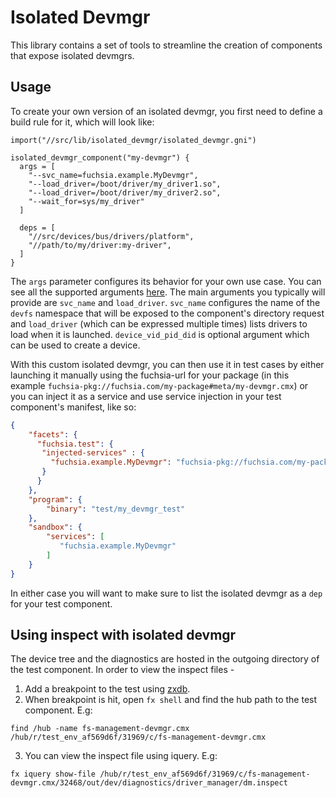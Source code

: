 # Isolated Devmgr

This library contains a set of tools to streamline the creation of components
that expose isolated devmgrs.

## Usage

To create your own version of an isolated devmgr, you first need to define a
build rule for it, which will look like:

```gn
import("//src/lib/isolated_devmgr/isolated_devmgr.gni")

isolated_devmgr_component("my-devmgr") {
  args = [
    "--svc_name=fuchsia.example.MyDevmgr",
    "--load_driver=/boot/driver/my_driver1.so",
    "--load_driver=/boot/driver/my_driver2.so",
    "--wait_for=sys/my_driver"
  ]

  deps = [
    "//src/devices/bus/drivers/platform",
    "//path/to/my/driver:my-driver",
  ]
}
```

The `args` parameter configures its behavior for your own use case. You can see
all the supported arguments [here](./main.cc). The main arguments you typically
will provide are `svc_name` and `load_driver`. `svc_name` configures the name of
the `devfs` namespace that will be exposed to the component's directory request
and `load_driver` (which can be expressed multiple times) lists drivers to load
when it is launched. `device_vid_pid_did` is optional argument which can be used
to create a device.

With this custom isolated devmgr, you can then use it in test cases by either
launching it manually using the fuchsia-url for your package (in this example
`fuchsia-pkg://fuchsia.com/my-package#meta/my-devmgr.cmx`) or you can inject it
as a service and use service injection in your test component's manifest, like
so:

```json
{
    "facets": {
      "fuchsia.test": {
       "injected-services" : {
         "fuchsia.example.MyDevmgr": "fuchsia-pkg://fuchsia.com/my-package#meta/my-devmgr.cmx"
       }
      }
    },
    "program": {
        "binary": "test/my_devmgr_test"
    },
    "sandbox": {
        "services": [
           "fuchsia.example.MyDevmgr"
        ]
    }
}
```

In either case you will want to make sure to list the isolated devmgr as a `dep`
for your test component.


## Using inspect with isolated devmgr

The device tree and the diagnostics are hosted in the outgoing directory of the test component.
In order to view the inspect files -
1. Add a breakpoint to the test using [zxdb](https://fuchsia.dev/fuchsia-src/development/debugger/debugger_usage).
2. When breakpoint is hit, open `fx shell` and find the hub path to the test component.
  E.g:
  ```
  find /hub -name fs-management-devmgr.cmx
  /hub/r/test_env_af569d6f/31969/c/fs-management-devmgr.cmx
  ```
3. You can view the inspect file using iquery.
  E.g:
  ```
  fx iquery show-file /hub/r/test_env_af569d6f/31969/c/fs-management-devmgr.cmx/32468/out/dev/diagnostics/driver_manager/dm.inspect
  ```
